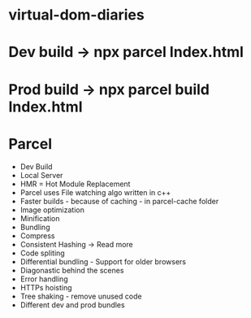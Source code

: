 # virtual-dom-diaries

# Dev build -> npx parcel Index.html
# Prod build -> npx parcel build Index.html

# Parcel
- Dev Build
- Local Server
- HMR = Hot Module Replacement 
- Parcel uses File watching algo written in c++
- Faster builds - because of caching - in parcel-cache folder
- Image optimization
- Minification
- Bundling
- Compress
- Consistent Hashing -> Read more
- Code spliting
- Differential bundling - Support for older browsers
- Diagonastic behind the scenes
- Error handling
- HTTPs hoisting
- Tree shaking - remove unused code
- Different dev and prod bundles
